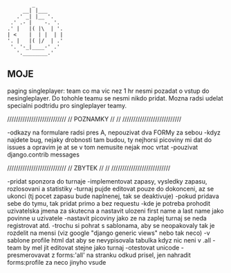             _
         __| |___
       .' _| |__ '.
     .' .- |    -. '.
    .' |   |( |\  | '.
    | <    |  | |  | |
    '. |   |( |/  | .'
     '. '-_|____-' .'
       '.________.'

MOJE
----
paging
singleplayer:
team co ma vic nez 1 hr nesmi pozadat o vstup do nesingleplayer. Do tohohle teamu se nesmi nikdo pridat. Mozna radsi udelat specialni podtridu pro singleplayer teamy.

///////////////////////////
                         //
POZNAMKY                 //
                         //
///////////////////////////

-odkazy na formulare radsi pres A, nepouzivat dva FORMy za sebou
-kdyz najdete bug, nejaky drobnosti tam budou, ty nejhorsi picoviny mi dat do issues a opravim je at se v tom nemusite nejak moc vrtat
-pouzivat django.contrib messages

///////////////////////////
                         //
ZBYTEK                   //
                         //
///////////////////////////

-pridat sponzora do turnaje
-implementovat zapasy, vysledky zapasu, rozlosovani a statistiky
-turnaj pujde editovat pouze do dokonceni, az se ukonci (tj pocet zapasu bude naplnenej, tak se deaktivuje)
-pokud pridava sebe do tymu, tak pridat primo a bez requestu
-kde je potreba prohodit uzivatelska jmena za skutecna a nastavit ulozeni first name a last name jako povinne u uzivatele
-nastavit picoviny jako ze na zaplej turnaj se neda registrovat atd.
-trochu si pohrat s sablonama, aby se neopakovaly tak je rozdelit na mensi (viz google "django generic views" nebo tak neco)
-v sablone profile html dat aby se nevypisovala tabulka kdyz nic neni v .all
-team by mel jit editovat stejne jako turnaj
-otestovat unicode
-presmerovavat z forms:'all' na stranku odkud prisel, jen nahradit forms:profile za neco jinyho vsude
